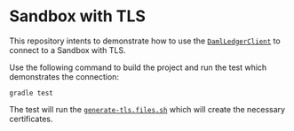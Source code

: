 # Sandbox with TLS

This repository intents to demonstrate how to use the [`DamlLedgerClient`](https://docs.daml.com/app-dev/bindings-java/javadocs/com/daml/ledger/rxjava/DamlLedgerClient.html) to connect to a Sandbox with TLS.

Use the following command to build the project and run the test which demonstrates the connection:
```shell
gradle test
```

The test will run the [`generate-tls.files.sh`](generate-tls-files.sh) which will create the necessary certificates.
